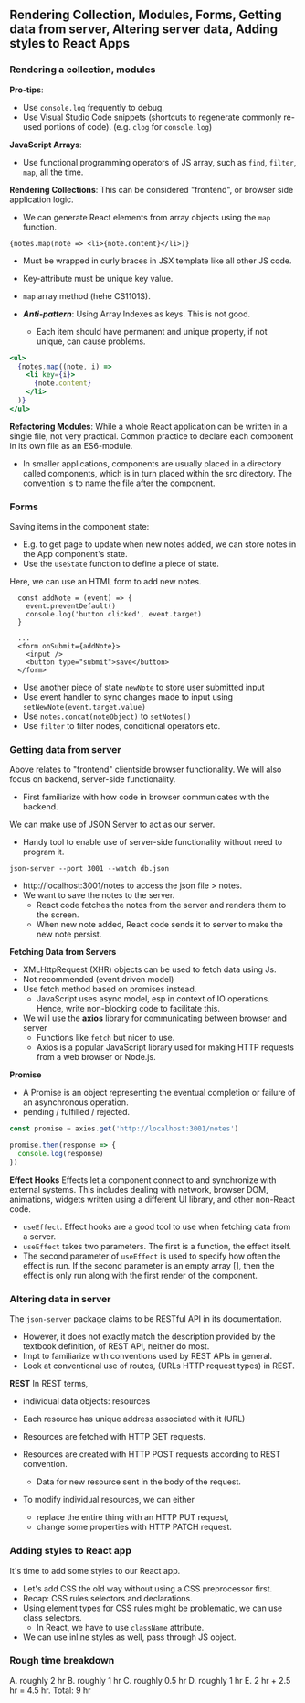 ## **Rendering Collection, Modules, Forms, Getting data from server, Altering server data, Adding styles to React Apps**

### Rendering a collection, modules

**Pro-tips**:
* Use `console.log` frequently to debug.
* Use Visual Studio Code snippets (shortcuts to regenerate commonly re-used portions of code). (e.g. `clog` for `console.log`)

**JavaScript Arrays**:
* Use functional programming operators of JS array, such as `find`, `filter`, `map`, all the time.

**Rendering Collections**:
This can be considered "frontend", or browser side application logic.
* We can generate React elements from array objects using the `map` function.
```JSX
{notes.map(note => <li>{note.content}</li>)}
```
* Must be wrapped in curly braces in JSX template like all other JS code.
* Key-attribute must be unique key value.
* `map` array method (hehe CS1101S).

* ***Anti-pattern***: Using Array Indexes as keys. This is not good.
    * Each item should have permanent and unique property, if not unique, can cause problems.
```jsx
<ul>
  {notes.map((note, i) => 
    <li key={i}>
      {note.content}
    </li>
  )}
</ul>
```
**Refactoring Modules**:
While a whole React application can be written in a single file, not very practical. Common practice to declare each component in its own file as an ES6-module.
* In smaller applications, components are usually placed in a directory called components, which is in turn placed within the src directory. The convention is to name the file after the component.


### Forms

Saving items in the component state:
* E.g. to get page to update when new notes added, we can store notes in the App component's state. 
* Use the `useState` function to define a piece of state.

Here, we can use an HTML form to add new notes.
```JSX
  const addNote = (event) => {
    event.preventDefault()
    console.log('button clicked', event.target)
  }

  ...
  <form onSubmit={addNote}>
    <input />
    <button type="submit">save</button>
  </form>   
```
* Use another piece of state `newNote` to store user submitted input
* Use event handler to sync changes made to input using `setNewNote(event.target.value)` 
* Use `notes.concat(noteObject)` to `setNotes()`
* Use `filter` to filter nodes, conditional operators etc.


### Getting data from server

Above relates to "frontend" clientside browser functionality. We will also focus on backend, server-side functionality. 
* First familiarize with how code in browser communicates with the backend.

We can make use of JSON Server to act as our server. 
  * Handy tool to enable use of server-side functionality without need to program it.
```
json-server --port 3001 --watch db.json
```
* http://localhost:3001/notes to access the json file > notes.
* We want to save the notes to the server. 
  * React code fetches the notes from the server and renders them to the screen. 
  * When new note added, React code sends it to server to make the new note persist.


**Fetching Data from Servers**
* XMLHttpRequest (XHR) objects can be used to fetch data using Js.
* Not recommended (event driven model)
* Use fetch method based on promises instead. 
  * JavaScript uses async model, esp in context of IO operations. Hence, write non-blocking code to facilitate this.
* We will use the **axios** library for communicating between browser and server
  * Functions like `fetch` but nicer to use.
  * Axios is a popular JavaScript library used for making HTTP requests from a web browser or Node.js.

**Promise**
* A Promise is an object representing the eventual completion or failure of an asynchronous operation.
* pending / fulfilled / rejected.
```jsx
const promise = axios.get('http://localhost:3001/notes')

promise.then(response => {
  console.log(response)
})
```

**Effect Hooks**
Effects let a component connect to and synchronize with external systems. This includes dealing with network, browser DOM, animations, widgets written using a different UI library, and other non-React code.
* `useEffect`. Effect hooks are a good tool to use when fetching data from a server.
* `useEffect` takes two parameters. The first is a function, the effect itself.
*  The second parameter of `useEffect` is used to specify how often the effect is run. If the second parameter is an empty array [], then the effect is only run along with the first render of the component.


### Altering data in server

The `json-server` package claims to be RESTful API in its documentation.
* However, it does not exactly match the description provided by the textbook definition, of REST API, neither do most.
* Impt to familiarize with conventions used by REST APIs in general.
* Look at conventional use of routes, (URLs HTTP request types) in REST.

**REST**
In REST terms, 
* individual data objects: resources
* Each resource has unique address associated with it (URL)
* Resources are fetched with HTTP GET requests.
* Resources are created with HTTP POST requests according to REST convention.
  * Data for new resource sent in the body of the request.

* To modify individual resources, we can either 
  * replace the entire thing with an HTTP PUT request, 
  * change some properties with HTTP PATCH request.


### Adding styles to React app

It's time to add some styles to our React app.
* Let's add CSS the old way without using a CSS preprocessor first.
* Recap: CSS rules selectors and declarations.
* Using element types for CSS rules might be problematic, we can use class selectors. 
  * In React, we have to use `className` attribute.
* We can use inline styles as well, pass through JS object.

### Rough time breakdown

A. roughly 2 hr
B. roughly 1 hr
C. roughly 0.5 hr
D. roughly 1 hr
E. 2 hr + 2.5 hr = 4.5 hr.
Total: 9 hr
